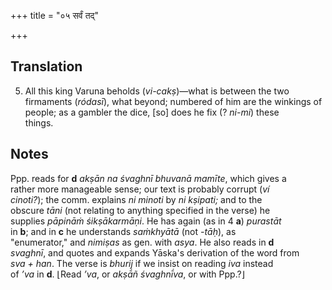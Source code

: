 +++
title = "०५ सर्वं तद्"

+++
## Translation
5. All this king Varuna beholds (*vi-cakṣ*)—what is between the two  
firmaments (*ródasī*), what beyond; numbered of him are the winkings of  
people; as a gambler the dice, \[so\] does he fix (? *ni-mi*) these  
things.

## Notes
Ppp. reads for **d** *akṣān na śvaghnī bhuvanā mamīte*, which gives a  
rather more manageable sense; our text is probably corrupt (*ví  
cinoti?*); the comm. explains *ni minoti* by *ni kṣipati;* and to the  
obscure *tāni* (not relating to anything specified in the verse) he  
supplies *pāpināṁ śikṣākarmāṇi*. He has again (as in 4 **a**) *purastāt*  
in **b**; and in **c** he understands *saṁkhyātā* (not *-tāḥ*), as  
"enumerator," and *nimiṣas* as gen. with *asya*. He also reads in **d**  
*svaghnī*, and quotes and expands Yāska's derivation of the word from  
*sva + han*. The verse is *bhurij* if we insist on reading *iva* instead  
of *’va* in **d**. ⌊Read *’va*, or *akṣā́ñ śvaghnī́va*, or with Ppp.?⌋
